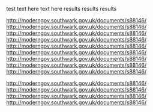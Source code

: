 test
text here
text here
results
results
results

http://moderngov.southwark.gov.uk/documents/s88146/
http://moderngov.southwark.gov.uk/documents/s88146/
http://moderngov.southwark.gov.uk/documents/s88146/
http://moderngov.southwark.gov.uk/documents/s88146/
http://moderngov.southwark.gov.uk/documents/s88146/
http://moderngov.southwark.gov.uk/documents/s88146/
http://moderngov.southwark.gov.uk/documents/s88146/
http://moderngov.southwark.gov.uk/documents/s88146/
http://moderngov.southwark.gov.uk/documents/s88146/

http://moderngov.southwark.gov.uk/documents/s88146/
http://moderngov.southwark.gov.uk/documents/s88146/
http://moderngov.southwark.gov.uk/documents/s88146/
http://moderngov.southwark.gov.uk/documents/s88146/
